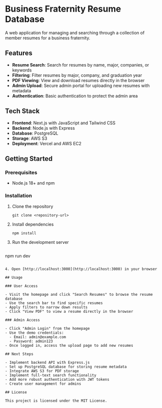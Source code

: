 # Business Fraternity Resume Database

A web application for managing and searching through a collection of member resumes for a business fraternity.

## Features

- **Resume Search**: Search for resumes by name, major, companies, or keywords
- **Filtering**: Filter resumes by major, company, and graduation year
- **PDF Viewing**: View and download resumes directly in the browser
- **Admin Upload**: Secure admin portal for uploading new resumes with metadata
- **Authentication**: Basic authentication to protect the admin area

## Tech Stack

- **Frontend**: Next.js with JavaScript and Tailwind CSS
- **Backend**: Node.js with Express
- **Database**: PostgreSQL
- **Storage**: AWS S3
- **Deployment**: Vercel and AWS EC2

## Getting Started

### Prerequisites

- Node.js 18+ and npm

### Installation

1. Clone the repository
   ```
   git clone <repository-url>
   ```

2. Install dependencies
   ```
   npm install
   ```

3. Run the development server
   ```
npm run dev
```

4. Open [http://localhost:3000](http://localhost:3000) in your browser

## Usage

### User Access

- Visit the homepage and click "Search Resumes" to browse the resume database
- Use the search bar to find specific resumes
- Apply filters to narrow down results
- Click "View PDF" to view a resume directly in the browser

### Admin Access

- Click "Admin Login" from the homepage
- Use the demo credentials:
  - Email: admin@example.com
  - Password: admin123
- Once logged in, access the upload page to add new resumes

## Next Steps

- Implement backend API with Express.js
- Set up PostgreSQL database for storing resume metadata
- Integrate AWS S3 for PDF storage
- Implement full-text search functionality
- Add more robust authentication with JWT tokens
- Create user management for admins

## License

This project is licensed under the MIT License.
